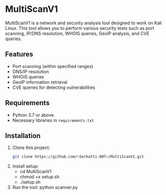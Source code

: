 # MultiScanV1

MultiScanV1 is a network and security analysis tool designed to work on Kali Linux. This tool allows you to perform various security tests such as port scanning, IP/DNS resolution, WHOIS queries, GeoIP analysis, and CVE queries.

## Features
- Port scanning (within specified ranges)
- DNS/IP resolution
- WHOIS queries
- GeoIP information retrieval
- CVE queries for detecting vulnerabilities

## Requirements
- Python 3.7 or above
- Necessary libraries in `requirements.txt`

## Installation
1. Clone this project:
   ```bash
   git clone https://github.com/<Serhatti-007>/MultiScanV1.git
2. Install setup:
   - cd MultiScanV1
   - chmod +x setup.sh
   - ./setup.sh
4. Run the tool:
   python scanner.py
